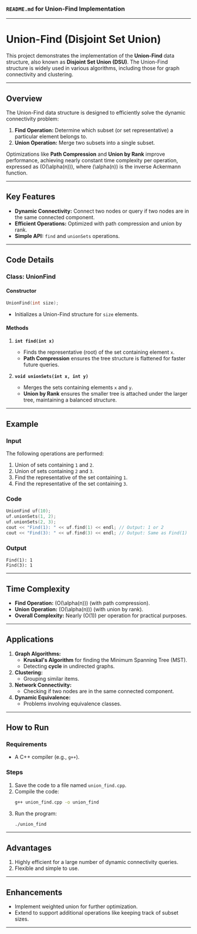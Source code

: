 ### `README.md` for Union-Find Implementation

---

# **Union-Find (Disjoint Set Union)**

This project demonstrates the implementation of the **Union-Find** data structure, also known as **Disjoint Set Union (DSU)**. The Union-Find structure is widely used in various algorithms, including those for graph connectivity and clustering.

---

## **Overview**

The Union-Find data structure is designed to efficiently solve the dynamic connectivity problem:
1. **Find Operation:** Determine which subset (or set representative) a particular element belongs to.
2. **Union Operation:** Merge two subsets into a single subset.

Optimizations like **Path Compression** and **Union by Rank** improve performance, achieving nearly constant time complexity per operation, expressed as \(O(\alpha(n))\), where \(\alpha(n)\) is the inverse Ackermann function.

---

## **Key Features**
- **Dynamic Connectivity:** Connect two nodes or query if two nodes are in the same connected component.
- **Efficient Operations:** Optimized with path compression and union by rank.
- **Simple API:** `find` and `unionSets` operations.

---

## **Code Details**

### **Class: UnionFind**

#### **Constructor**
```cpp
UnionFind(int size);
```
- Initializes a Union-Find structure for `size` elements.

#### **Methods**

1. **`int find(int x)`**
   - Finds the representative (root) of the set containing element `x`.
   - **Path Compression** ensures the tree structure is flattened for faster future queries.

2. **`void unionSets(int x, int y)`**
   - Merges the sets containing elements `x` and `y`.
   - **Union by Rank** ensures the smaller tree is attached under the larger tree, maintaining a balanced structure.

---

## **Example**

### **Input**
The following operations are performed:
1. Union of sets containing `1` and `2`.
2. Union of sets containing `2` and `3`.
3. Find the representative of the set containing `1`.
4. Find the representative of the set containing `3`.

### **Code**
```cpp
UnionFind uf(10);
uf.unionSets(1, 2);
uf.unionSets(2, 3);
cout << "Find(1): " << uf.find(1) << endl; // Output: 1 or 2
cout << "Find(3): " << uf.find(3) << endl; // Output: Same as Find(1)
```

### **Output**
```plaintext
Find(1): 1
Find(3): 1
```

---

## **Time Complexity**
- **Find Operation:** \(O(\alpha(n))\) (with path compression).
- **Union Operation:** \(O(\alpha(n))\) (with union by rank).
- **Overall Complexity:** Nearly \(O(1)\) per operation for practical purposes.

---

## **Applications**
1. **Graph Algorithms:**
   - **Kruskal's Algorithm** for finding the Minimum Spanning Tree (MST).
   - Detecting **cycle** in undirected graphs.
2. **Clustering:**
   - Grouping similar items.
3. **Network Connectivity:**
   - Checking if two nodes are in the same connected component.
4. **Dynamic Equivalence:**
   - Problems involving equivalence classes.

---

## **How to Run**

### **Requirements**
- A C++ compiler (e.g., `g++`).

### **Steps**
1. Save the code to a file named `union_find.cpp`.
2. Compile the code:
   ```bash
   g++ union_find.cpp -o union_find
   ```
3. Run the program:
   ```bash
   ./union_find
   ```

---

## **Advantages**
1. Highly efficient for a large number of dynamic connectivity queries.
2. Flexible and simple to use.

---

## **Enhancements**
- Implement weighted union for further optimization.
- Extend to support additional operations like keeping track of subset sizes.

---